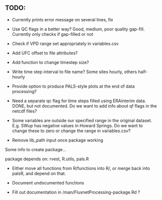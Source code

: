 TODO:
----

- Currently prints error message on several lines, fix

- Use QC flags in a better way? Good, medium, poor quality gap-fill. Currently only checks if gap-filled or not

- Check if VPD range set appropriately in variables.csv

- Add UFC offset to file attributes?

- Add function to change timestep size?

- Write time step interval to file name? Some sites hourly, others half-hourly

- Provide option to produce PALS-style plots at the end of data processing?

- Need a separate qc flag for time steps filled using ERAinterim data. DONE, but not documented. Do we want to add info about qf flags in the netcdf files?

- Some variables are outside our specified range in the original dataset. E.g. SWup has negative values in Howard Springs. Do we want to  change these to zero or change the range in variables.csv?

- Remove lib_path input once package working


Some info to create package...

package depends on: rvest, R.utils, pals.R

- Either move all functions from R/functions into R/, or merge back into palsR, and depend on that.

- Document undocumented functions
- Fill out documentation in /man/FluxnetProcessing-package.Rd ?

